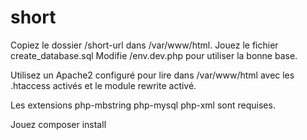 # short
Copiez le dossier /short-url dans /var/www/html.
Jouez le fichier create_database.sql
Modifie /env.dev.php pour utiliser la bonne base.

Utilisez un Apache2 configuré pour lire dans /var/www/html avec les .htaccess activés et le module rewrite activé.

Les extensions php-mbstring php-mysql php-xml sont requises.

Jouez composer install
